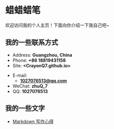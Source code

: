 # 蜡蜡蜡笔

欢迎访问我的个人主页！下面向你介绍一下我自己吧~

<!-- .slide -->

## 我的一些联系方式

- Address: **Guangzhou, China**
- Phone: **+86 18819431158**
- Site: **<CrayonQ7.github.io>**

<!-- .slide vertical=true -->

- E-mail:
  - **[1027076513@qq.com](mailto:1027076513@qq.com)**
- WeChat: **zhuQ_7**
- QQ: **1027076513**

<!-- .slide -->

## 我的一些文字
- [Markdown 写作心得](https://wu-kan.cn/_posts/2020-01-18-Markdown%E5%86%99%E4%BD%9C%E5%BF%83%E5%BE%97/)

<!-- .slide vertical=true -->
